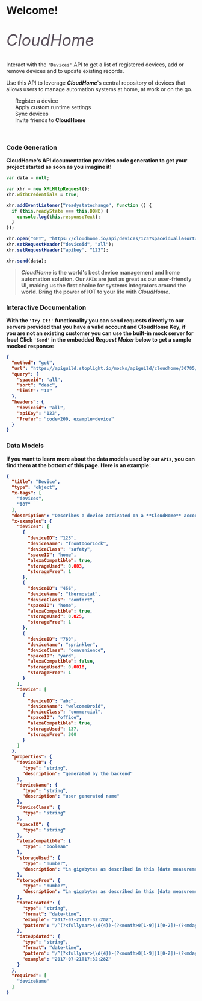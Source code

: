 # Welcome!
</br>
<span style="font-size: 3em; color: #5D535E;">
  <i class="fas fa-robot fa-2x"></i> <i>CloudHome
</i></span> 
</br>
</br>

Interact with the `'Devices'` API to get a list of registered devices, add or remove devices and to update existing records.

Use this API to leverage __*CloudHome*__'s central repository of devices that allows users to manage automation systems at home, at work or on the go.
</br>
<ul class="fa-ul" style="list-style-type:none;">
  <li><span class="fa-li"><i class="fas fa-check-square"></i></span>Register a device</li>
  <li><span class="fa-li"><i class="fas fa-check-square"></i></span>Apply custom runtime settings</li>
  <li><span class="fa-li"><i class="fas fa-spinner fa-pulse"></i></span>Sync devices</li>
  <li><span class="fa-li"><i class="far fa-square"></i></span>Invite friends to <strong>CloudHome<strong></li>
</ul>
</br>

### Code Generation

**CloudHome**'s API documentation provides code generation to get your project started as soon as you imagine it!

```javascript
var data = null;

var xhr = new XMLHttpRequest();
xhr.withCredentials = true;

xhr.addEventListener("readystatechange", function () {
  if (this.readyState === this.DONE) {
    console.log(this.responseText);
  }
});

xhr.open("GET", "https://cloudhome.io/api/devices/123?spaceid=all&sort=desc&limit=10");
xhr.setRequestHeader("deviceid", "all");
xhr.setRequestHeader("apikey", "123");

xhr.send(data);
```
> __*CloudHome*__ is the world's best device management and home automation solution. Our `API`s are just as great as our user-friendly UI, making us the first choice for systems integrators around the world. Bring the power of IOT to your life with __*CloudHome*__.

### Interactive Documentation

With the `'Try It!'` functionality you can send requests directly to our servers provided that you have a valid account and **CloudHome Key**, if you are not an existing customer you can use the built-in mock server for free! Click `'Send'` in the embedded _**Request Maker**_ below to get a sample mocked response:

```json http
{
  "method": "get",
  "url": "https://apiguild.stoplight.io/mocks/apiguild/cloudhome/30785/api/devices/123",
  "query": {
    "spaceid": "all",
    "sort": "desc",
    "limit": "10"
  },
  "headers": {
    "deviceid": "all",
    "apiKey": "123",
    "Prefer": "code=200, example=device"
  }
}
```

### Data Models

If you want to learn more about the data models used by our `APIs`, you can find them at the bottom of this page. Here is an example:
</br>

```json json_schema
{
  "title": "Device",
  "type": "object",
  "x-tags": [
    "devices",
    "IOT"
  ],
  "description": "Describes a device activated on a **CloudHome** account. Each class can contain more than one device and location, centrally managed by the CloudHome service cloud.",
  "x-examples": {
    "devices": [
      {
        "deviceID": "123",
        "deviceName": "frontDoorLock",
        "deviceClass": "safety",
        "spaceID": "home",
        "alexaCompatible": true,
        "storageUsed": 0.003,
        "storageFree": 1
      },
      {
        "deviceID": "456",
        "deviceName": "thermostat",
        "deviceClass": "comfort",
        "spaceID": "home",
        "alexaCompatible": true,
        "storageUsed": 0.025,
        "storageFree": 1
      },
      {
        "deviceID": "789",
        "deviceName": "sprinkler",
        "deviceClass": "convenience",
        "spaceID": "yard",
        "alexaCompatible": false,
        "storageUsed": 0.0018,
        "storageFree": 1
      }
    ],
    "device": [
      {
        "deviceID": "abc",
        "deviceName": "welcomeDroid",
        "deviceClass": "commercial",
        "spaceID": "office",
        "alexaCompatible": true,
        "storageUsed": 137,
        "storageFree": 300
      }
    ]
  },
  "properties": {
    "deviceID": {
      "type": "string",
      "description": "generated by the backend"
    },
    "deviceName": {
      "type": "string",
      "description": "user generated name"
    },
    "deviceClass": {
      "type": "string"
    },
    "spaceID": {
      "type": "string"
    },
    "alexaCompatible": {
      "type": "boolean"
    },
    "storageUsed": {
      "type": "number",
      "description": "in gigabytes as described in this [data measurement chart](http://www.wu.ece.ufl.edu/links/dataRate/DataMeasurementChart.html)\n"
    },
    "storageFree": {
      "type": "number",
      "description": "in gigabytes as described in this [data measurement chart](http://www.wu.ece.ufl.edu/links/dataRate/DataMeasurementChart.html)"
    },
    "dateCreated": {
      "type": "string",
      "format": "date-time",
      "example": "2017-07-21T17:32:28Z",
      "pattern": "/^(?<fullyear>\\d{4})-(?<month>0[1-9]|1[0-2])-(?<mday>0[1-9]|[12][0-9]|3[01])T(?<hour>[01][0-9]|2[0-3]):(?<minute>[0-5][0-9]):(?<second>[0-5][0-9]|60)(?<secfrac>\\.[0-9]+)?(Z|(\\+|-)(?<offset_hour>[01][0-9]|2[0-3]):(?<offset_minute>[0-5][0-9]))$/i"
    },
    "dateUpdated": {
      "type": "string",
      "format": "date-time",
      "pattern": "/^(?<fullyear>\\d{4})-(?<month>0[1-9]|1[0-2])-(?<mday>0[1-9]|[12][0-9]|3[01])T(?<hour>[01][0-9]|2[0-3]):(?<minute>[0-5][0-9]):(?<second>[0-5][0-9]|60)(?<secfrac>\\.[0-9]+)?(Z|(\\+|-)(?<offset_hour>[01][0-9]|2[0-3]):(?<offset_minute>[0-5][0-9]))$/i",
      "example": "2017-07-21T17:32:28Z"
    }
  },
  "required": [
    "deviceName"
  ]
}
```